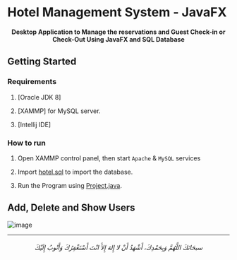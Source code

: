 # Hotel Management System - JavaFX 

<div align="center">

<strong><p>Desktop Application to Manage the reservations and Guest Check-in or Check-Out Using JavaFX and SQL Database  </p></strong>
</div>

## Getting Started

### Requirements
1. [Oracle JDK 8]
    

2. [XAMMP] for MySQL server.
  

3. [Intellij IDE]


### How to run

1. Open XAMMP control panel, then start `Apache` & `MySQL` services

2. Import [hotel.sql](/hotel.sql) to import the database.

   
3. Run the Program using [Project.java](/src/project/Project.java).



  <h2>Add, Delete and Show Users</h2>
<img src="/screenshots/004.gif" alt= "image">
</div>

----
<h6 align="center">سبحَانَكَ اللَّهُمَّ وَبِحَمْدِكَ، أَشْهَدُ أَنْ لا إِلهَ إِلأَ انْتَ أَسْتَغْفِرُكَ وَأَتْوبُ إِلَيْكَ</h6>
